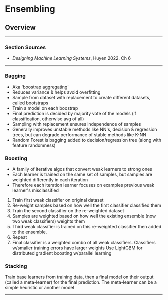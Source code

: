 # Ensembling

## Overview
***
### Section Sources
* *Designing Machine Learning Systems*, Huyen 2022. Ch 6
***

### Bagging
* Aka 'boostrap aggregating'
* Reduces variance & helps avoid overfitting
* Sample from dataset with replacement to create different datasets, called bootstraps
* Train a model on each boostrap
* Final prediction is decided by majority vote of the models (if classification, otherwise avg of all)
* Sampling with replacement ensures independence of samples 
* Generally improves unstable methods like NN's, decision & regression trees, but can degrade performance of stable methods like K-NN
* Random Forest is bagging added to decision/regression tree (along with feature randomness)

### Boosting
* A family of iterative algos that convert weak learners to strong ones
* Each learner is trained on the same set of samples, but samples are weighted differently in each iteration
* Therefore each iteration learner focuses on examples previous weak learner's misclassified
1. Train first weak classifier on original dataset
2. Re-weight samples based on how well the first classifier classified them
3. Train the second classifier on the re-weighted dataset 
4. Samples are weighted based on how well the existing ensemble (now two weak classifiers) weights them
5. Third weak classifier is trained on this re-weighted classifier then added to the ensemble.
6. Repeat
7. Final classifier is a weighted combo of all weak classifiers. Classifiers w/smaller training errors have larger weights
Use LightGBM for distributed gradient boosting w/parallel learning

### Stacking
Train base learners from training data, then a final model on their output (called a meta-learner) for the final prediction. The meta-learner can be a simple heuristic or another model

***




